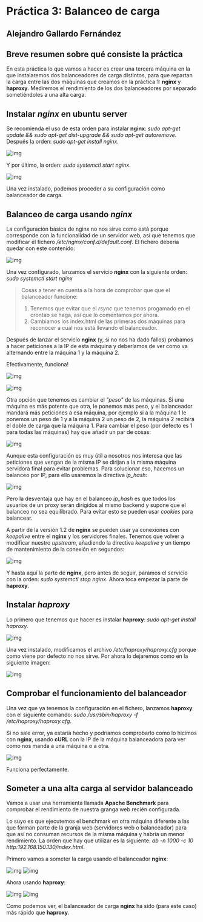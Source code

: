 # Práctica 3: Balanceo de carga

## Alejandro Gallardo Fernández

## Breve resumen sobre qué consiste la práctica
En esta práctica lo que vamos a hacer es crear una tercera máquina en la que instalaremos dos balanceadores de 
carga distintos, para que repartan la carga entre las dos máquinas que creamos en la práctica 1: **nginx** y 
**haproxy**. Mediremos el rendimiento de los dos balanceadores por separado 
sometiéndoles a una alta carga.

## Instalar *nginx* en ubuntu server
Se recomienda el uso de esta orden para instalar **nginx**: *sudo apt-get update && sudo apt-get dist-upgrade && 
sudo apt-get autoremove*.
Después la orden: *sudo apt-get install nginx*.

![img](https://github.com/Taunerify/SWAP-2018/blob/master/Practicas/p3/img/install%20nginx.png)

Y por último, la orden: *sudo systemctl start nginx*.

![img](https://github.com/Taunerify/SWAP-2018/blob/master/Practicas/p3/img/start%20nginx.png) 

Una vez instalado, podemos proceder a su configuración como balanceador de carga.

## Balanceo de carga usando *nginx*
La configuración básica de nginx no nos sirve como está porque corresponde con la 
funcionalidad de un servidor web, así que tenemos que modificar el fichero 
*/etc/nginx/conf.d/default.conf*. El fichero debería quedar con este contenido:

![img](https://github.com/Taunerify/SWAP-2018/blob/master/Practicas/p3/img/configuracion%20nginx.png)

Una vez configurado, lanzamos el servicio **nginx** con la siguiente orden: *sudo systemctl start nginx*

> Cosas a tener en cuenta a la hora de comprobar que que el balanceador funcione:
> 1. Tenemos que evitar que el *rsync* que tenemos progamado en el crontab se haga, así que lo comentamos por 
ahora.
> 2. Cambiamos los index.html de las primeras dos máquinas para reconocer a cual nos está llevando el 
balanceador.

Después de lanzar el servicio **nginx** (y, si no nos ha dado fallos) probamos a hacer peticiones a la IP de 
esta máquina y deberíamos de ver como va alternando entre la máquina 1 y la máquina 2.


Efectivamente, funciona!

![img](https://github.com/Taunerify/SWAP-2018/blob/master/Practicas/p3/img/m1.png)

![img](https://github.com/Taunerify/SWAP-2018/blob/master/Practicas/p3/img/m2.png)

Otra opción que tenemos es cambiar el *"peso"* de las máquinas. Si una 
máquina es más potente que otra, le ponemos más peso, y el balanceador 
mandará más peticiones a esa máquina, por ejemplo si a la máquina 1 le 
ponemos un peso de 1 y a la máquina 2 un peso de 2, la máquina 2 recibirá 
el doble de carga que la máquina 1. Para cambiar el peso (por defecto es 1 
para todas las máquinas) hay que añadir un par de cosas:

![img](https://github.com/Taunerify/SWAP-2018/blob/master/Practicas/p3/img/pesos.png)

Aunque esta configuración es muy útil a nosotros nos interesa que las 
peticiones que vengan de la misma IP se dirijan a la misma máquina servidora 
final para evitar problemas. Para solucionar eso, hacemos un balanceo por IP, 
para ello usaremos la directiva *ip_hash*:

![img](https://github.com/Taunerify/SWAP-2018/blob/master/Practicas/p3/img/ip_hash.png)

Pero la desventaja que hay en el balanceo *ip_hash* es que todos los usuarios 
de un proxy serán dirigidos al mismo backend y supone que el balanceo no sea 
equilibrado. Para evitar esto se pueden usar *cookies* para balancear.

A partir de la versión 1.2 de **nginx** se pueden usar ya conexiones con 
*keepalive* entre el **nginx** y los servidores finales. Tenemos que volver a 
modificar nuestro *upstream*, añadiendo la directiva *keepalive* y un tiempo de 
mantenimiento de la conexión en segundos:

![img](https://github.com/Taunerify/SWAP-2018/blob/master/Practicas/p3/img/keepalive.png)

Y hasta aquí la parte de **nginx**, pero antes de seguir, paramos el servicio 
con la orden: *sudo systemctl stop nginx*. Ahora toca empezar la parte de **haproxy**.

## Instalar *haproxy*
Lo primero que tenemos que hacer es instalar **haproxy**: *sudo apt-get install 
haproxy*.

![img](https://github.com/Taunerify/SWAP-2018/blob/master/Practicas/p3/img/install%20haproxy.png)

Una vez instalado, modificamos el archivo */etc/haproxy/haproxy.cfg* porque 
como viene por defecto no nos sirve. Por ahora lo dejaremos como en la 
siguiente imagen:

![img](https://github.com/Taunerify/SWAP-2018/blob/master/Practicas/p3/img/configuracion%20haproxy.png)

## Comprobar el funcionamiento del balanceador

Una vez que ya tenemos la configuración en el fichero, lanzamos **haproxy** con 
el siguiente comando: *sudo /usr/sbin/haproxy -f /etc/haproxy/haproxy.cfg*.

Si no sale error, ya estaría hecho y podríamos comprobarlo como lo hicimos con 
**nginx**, usando **cURL** con la IP de la máquina balanceadora para ver como 
nos manda a una máquina o a otra.

![img](https://github.com/Taunerify/SWAP-2018/blob/master/Practicas/p3/img/install%20haproxy.png)

Funciona perfectamente.

## Someter a una alta carga al servidor balanceado
Vamos a usar una herramienta llamada **Apache Benchmark** para comprobar el 
rendimiento de nuestra granga web recién configurada.

Lo suyo es que ejecutemos el benchmark en otra máquina diferente a las que 
forman parte de la granja web (servidores web o balanceador) para que así no 
consuman recursos de la misma máquina y habría un menor rendimiento. La orden 
que hay que utilizar es la siguiente: *ab -n 1000 -c 10 http:192.168.150.130/index.html*.

Primero vamos a someter la carga usando el balanceador **nginx**:

![img](https://github.com/Taunerify/SWAP-2018/blob/master/Practicas/p3/img/cargaNginx1.png)
![img](https://github.com/Taunerify/SWAP-2018/blob/master/Practicas/p3/img/cargaNginx2.png)

Ahora usando **haproxy**:

![img](https://github.com/Taunerify/SWAP-2018/blob/master/Practicas/p3/img/cargaHaproxy1.png)
![img](https://github.com/Taunerify/SWAP-2018/blob/master/Practicas/p3/img/cargaHaproxy2.png)


Como podemos ver, el balanceador de carga **nginx** ha sido (para este caso) más rápido que **haproxy**.
